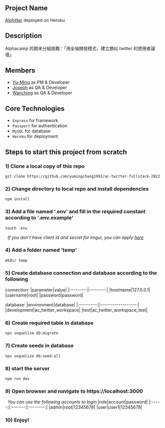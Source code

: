 ## Project Name
[Alphitter](https://shielded-springs-90732.herokuapp.com/signin) deployed on Heroku

## Description
Alphacamp 的期末分組挑戰：「用全端開發模式，建立類似 twitter 的使用者論壇」

## Members
- [Yu-Ming](https://www.linkedin.com/in/yumingchang1991/) as PM & Developer
- [Joseph]() as QA & Developer
- [Wanching]() as QA & Developer

## Core Technologies
- `Express` for framework
- `Passport` for authentication
- `MySQL` for database
- `Heroku` for deployment

## Steps to start this project from scratch

### 1) Clone a local copy of this repo
`git clone https://github.com/yumingchang1991/ac-twitter-fullstack-2022`


### 2) Change directory to local repo and install dependencies
`npm install`

### 3) Add a file named '.env' and fill in the required constant according to '.env.example'
`touch .env`  
    
&nbsp;&nbsp;_If you don't have client id and secret for imgur, you can apply [here](https://api.imgur.com/oauth2/addclient)_

### 4) Add a folder named 'temp'
`mkdir temp`

### 5) Create database connection and database according to the following
connection:
|parameter|value|
|---------|---------|
|hostname|127.0.0.1|
|username|root|
|password|password|

database:
|environment|database|
|:---------:|:------------------:|
|development|ac_twitter_workspace|
|test|ac_twitter_workspace_test|

### 6) Create required table in database
`npx sequelize db:migrate`

### 7) Create seeds in database
`npx sequelize db:seed:all`

### 8) start the server
`npm run dev`

### 9) Open browser and navigate to https://localhost:3000
&nbsp;&nbsp;_You can use the following accounts to login_
|role|account|password|
|:-----:|:-------:|:--------:|
|admin|root|12345678|
|user|user1|12345678|

### 10) Enjoy!
